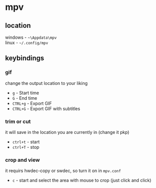 # mpv

## location

windows -  `~\Appdata\mpv` </br>
linux -    `~/.config/mpv`

## keybindings

### gif 

change the output location to your liking

- `g` - Start time
- `G` - End time
- `CTRL+g` - Export GIF
- `CTRL+G` - Export GIF with subtitles

### trim or cut 

it will save in the location you are currently in (change it pkp)
- `ctrl+t` - start
- `ctrl+T` - stop


### crop and view

it requirs hwdec-copy or swdec, so turn it on in `mpv.conf`

- `c` - start and select the area with mouse to crop (just click and click)

